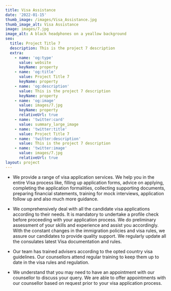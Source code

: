 ```yaml
---
title: Visa Assistance
date: '2022-01-15'
thumb_image: /images/Visa_Assistance.jpg
thumb_image_alt: Visa Assistance
image: images/7.jpg
image_alt: A black headphones on a yeallow background
seo:
  title: Project Title 7
  description: This is the project 7 description
  extra:
    - name: 'og:type'
      value: website
      keyName: property
    - name: 'og:title'
      value: Project Title 7
      keyName: property
    - name: 'og:description'
      value: This is the project 7 description
      keyName: property
    - name: 'og:image'
      value: images/7.jpg
      keyName: property
      relativeUrl: true
    - name: 'twitter:card'
      value: summary_large_image
    - name: 'twitter:title'
      value: Project Title 7
    - name: 'twitter:description'
      value: This is the project 7 description
    - name: 'twitter:image'
      value: images/7.jpg
      relativeUrl: true
layout: project
---
```

*   We provide a range of visa application services. We help you in the entire Visa process like, filling up application forms, advice on applying, completing the application formalities, collecting supporting documents, preparing financial statements, training for mock interviews, application follow up and also much more guidance.

*   We comprehensively deal with all the candidate visa applications according to their needs. It is mandatory to undertake a profile check before proceeding with your application process. We do preliminary assessment of your skills and experience and assist you accordingly. With the constant changes in the immigration policies and visa rules, we assure our candidates to provide quality support. We regularly update all the consulates latest Visa documentation and rules.

*   Our team has trained advisers according to the opted country visa guidelines. Our counsellors attend regular training to keep them up to date in the visa rules and regulation.

*   We understand that you may need to have an appointment with our counsellor to discuss your query. We are able to offer appointments with our counsellor based on request prior to your visa application process.

